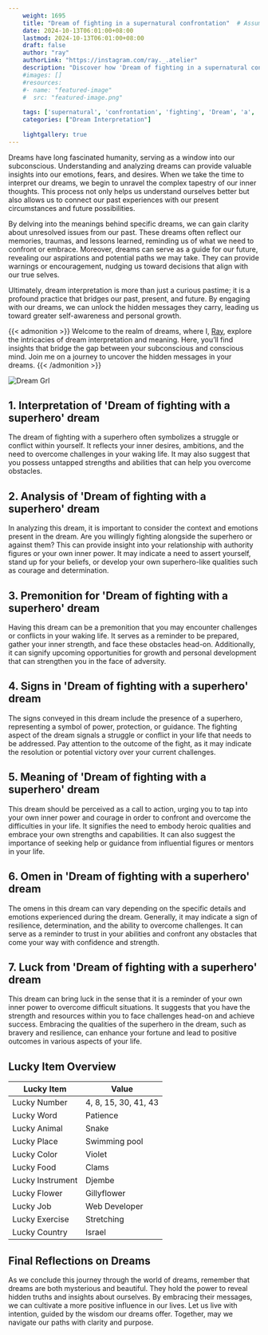 ```yaml
---
    weight: 1695
    title: "Dream of fighting in a supernatural confrontation"  # Assuming 'title' column exists
    date: 2024-10-13T06:01:00+08:00
    lastmod: 2024-10-13T06:01:00+08:00
    draft: false
    author: "ray"
    authorLink: "https://instagram.com/ray._.atelier"
    description: "Discover how 'Dream of fighting in a supernatural confrontation' can interpret your future and uncover its significant meanings in your life."
    #images: []
    #resources:
    #- name: "featured-image"
    #  src: "featured-image.png"
    
    tags: ['supernatural', 'confrontation', 'fighting', 'Dream', 'a', 'in', 'of']
    categories: ["Dream Interpretation"]
    
    lightgallery: true
---
```

    
Dreams have long fascinated humanity, serving as a window into our subconscious. Understanding and analyzing dreams can provide valuable insights into our emotions, fears, and desires. When we take the time to interpret our dreams, we begin to unravel the complex tapestry of our inner thoughts. This process not only helps us understand ourselves better but also allows us to connect our past experiences with our present circumstances and future possibilities.

By delving into the meanings behind specific dreams, we can gain clarity about unresolved issues from our past. These dreams often reflect our memories, traumas, and lessons learned, reminding us of what we need to confront or embrace. Moreover, dreams can serve as a guide for our future, revealing our aspirations and potential paths we may take. They can provide warnings or encouragement, nudging us toward decisions that align with our true selves.

Ultimately, dream interpretation is more than just a curious pastime; it is a profound practice that bridges our past, present, and future. By engaging with our dreams, we can unlock the hidden messages they carry, leading us toward greater self-awareness and personal growth.

{{< admonition >}}
Welcome to the realm of dreams, where I, [Ray](https://instagram.com/ray._.atelier), explore the intricacies of dream interpretation and meaning. Here, you’ll find insights that bridge the gap between your subconscious and conscious mind. Join me on a journey to uncover the hidden messages in your dreams.
{{< /admonition >}}

![Dream Grl](https://cdn.pixabay.com/photo/2017/11/02/03/35/gothic-2910057_1280.jpg "Dream Grl")

## 1. Interpretation of 'Dream of fighting with a superhero' dream
 The dream of fighting with a superhero often symbolizes a struggle or conflict within yourself. It reflects your inner desires, ambitions, and the need to overcome challenges in your waking life. It may also suggest that you possess untapped strengths and abilities that can help you overcome obstacles.

## 2. Analysis of 'Dream of fighting with a superhero' dream
 In analyzing this dream, it is important to consider the context and emotions present in the dream. Are you willingly fighting alongside the superhero or against them? This can provide insight into your relationship with authority figures or your own inner power. It may indicate a need to assert yourself, stand up for your beliefs, or develop your own superhero-like qualities such as courage and determination.

## 3. Premonition for 'Dream of fighting with a superhero' dream
 Having this dream can be a premonition that you may encounter challenges or conflicts in your waking life. It serves as a reminder to be prepared, gather your inner strength, and face these obstacles head-on. Additionally, it can signify upcoming opportunities for growth and personal development that can strengthen you in the face of adversity.

## 4. Signs in 'Dream of fighting with a superhero' dream
 The signs conveyed in this dream include the presence of a superhero, representing a symbol of power, protection, or guidance. The fighting aspect of the dream signals a struggle or conflict in your life that needs to be addressed. Pay attention to the outcome of the fight, as it may indicate the resolution or potential victory over your current challenges.

## 5. Meaning of 'Dream of fighting with a superhero' dream
 This dream should be perceived as a call to action, urging you to tap into your own inner power and courage in order to confront and overcome the difficulties in your life. It signifies the need to embody heroic qualities and embrace your own strengths and capabilities. It can also suggest the importance of seeking help or guidance from influential figures or mentors in your life.

## 6. Omen in 'Dream of fighting with a superhero' dream
 The omens in this dream can vary depending on the specific details and emotions experienced during the dream. Generally, it may indicate a sign of resilience, determination, and the ability to overcome challenges. It can serve as a reminder to trust in your abilities and confront any obstacles that come your way with confidence and strength.

## 7. Luck from 'Dream of fighting with a superhero' dream
 This dream can bring luck in the sense that it is a reminder of your own inner power to overcome difficult situations. It suggests that you have the strength and resources within you to face challenges head-on and achieve success. Embracing the qualities of the superhero in the dream, such as bravery and resilience, can enhance your fortune and lead to positive outcomes in various aspects of your life.

## Lucky Item Overview
| Lucky Item          | Value              |
|---------------|--------------------|
| Lucky Number        | 4, 8, 15, 30, 41, 43  |
| Lucky Word          | Patience |
| Lucky Animal        | Snake |
| Lucky Place         | Swimming pool     |
| Lucky Color         | Violet     |
| Lucky Food          | Clams      |
| Lucky Instrument    | Djembe |
| Lucky Flower        | Gillyflower    |
| Lucky Job           | Web Developer       |
| Lucky Exercise      | Stretching  |
| Lucky Country       | Israel    |


##  Final Reflections on Dreams

As we conclude this journey through the world of dreams, remember that dreams are both mysterious and beautiful. They hold the power to reveal hidden truths and insights about ourselves. By embracing their messages, we can cultivate a more positive influence in our lives. Let us live with intention, guided by the wisdom our dreams offer. Together, may we navigate our paths with clarity and purpose.
